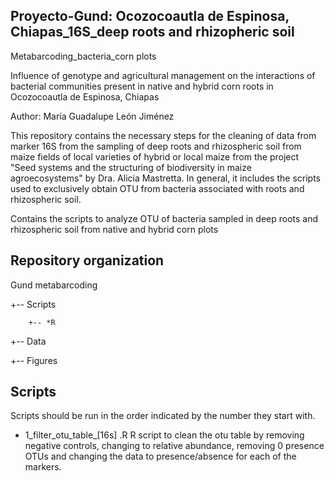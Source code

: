 ## Proyecto-Gund: Ocozocoautla de Espinosa, Chiapas_16S_deep roots and rhizopheric soil

Metabarcoding_bacteria_corn plots

Influence of genotype and agricultural management on the interactions of bacterial communities present in native and hybrid corn roots in Ocozocoautla de Espinosa, Chiapas


Author: María Guadalupe León Jiménez

This repository contains the necessary steps for the cleaning of data from marker 16S from the sampling of deep roots and rhizospheric soil from maize fields of local varieties of hybrid or local maize from the project "Seed systems and the structuring of biodiversity in maize agroecosystems" by Dra. Alicia Mastretta. In general, it includes the scripts used to exclusively obtain OTU from bacteria associated with roots and rhizospheric soil.

Contains the scripts to analyze OTU of bacteria sampled in deep roots and rhizospheric soil from native and hybrid corn plots


## Repository organization

Gund metabarcoding

+-- Scripts

        +-- *R
  
+-- Data


+-- Figures


## Scripts

Scripts should be run in the order indicated by the number they start with.

* 1_filter_otu_table_[16s] .R R script to clean the otu table by removing negative controls, changing to relative abundance, removing 0 presence OTUs and changing the data to presence/absence for each of the markers.
